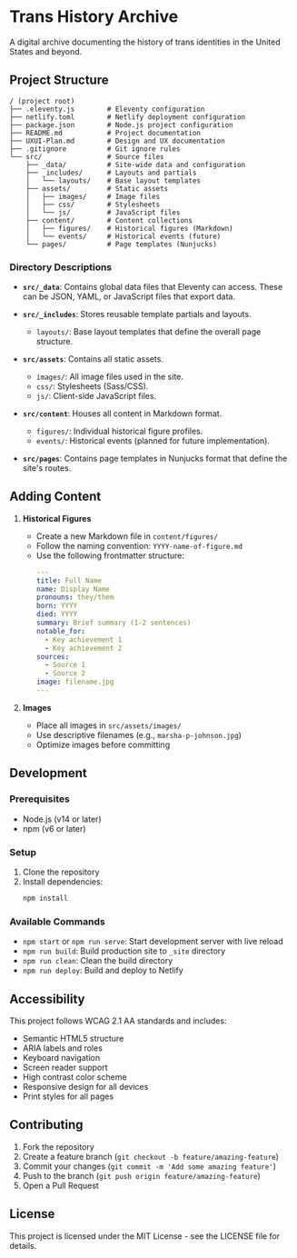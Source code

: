 # Trans History Archive

A digital archive documenting the history of trans identities in the United States and beyond.

## Project Structure

```
/ (project root)
├── .eleventy.js        # Eleventy configuration
├── netlify.toml        # Netlify deployment configuration
├── package.json        # Node.js project configuration
├── README.md           # Project documentation
├── UXUI-Plan.md        # Design and UX documentation
├── .gitignore          # Git ignore rules
└── src/                # Source files
    ├── _data/          # Site-wide data and configuration
    ├── _includes/      # Layouts and partials
    │   └── layouts/    # Base layout templates
    ├── assets/         # Static assets
    │   ├── images/     # Image files
    │   ├── css/        # Stylesheets
    │   └── js/         # JavaScript files
    ├── content/        # Content collections
    │   ├── figures/    # Historical figures (Markdown)
    │   └── events/     # Historical events (future)
    └── pages/          # Page templates (Nunjucks)
```

### Directory Descriptions

- **`src/_data`**: Contains global data files that Eleventy can access. These can be JSON, YAML, or JavaScript files that export data.

- **`src/_includes`**: Stores reusable template partials and layouts.
  - `layouts/`: Base layout templates that define the overall page structure.

- **`src/assets`**: Contains all static assets.
  - `images/`: All image files used in the site.
  - `css/`: Stylesheets (Sass/CSS).
  - `js/`: Client-side JavaScript files.

- **`src/content`**: Houses all content in Markdown format.
  - `figures/`: Individual historical figure profiles.
  - `events/`: Historical events (planned for future implementation).

- **`src/pages`**: Contains page templates in Nunjucks format that define the site's routes.

## Adding Content

1. **Historical Figures**
   - Create a new Markdown file in `content/figures/`
   - Follow the naming convention: `YYYY-name-of-figure.md`
   - Use the following frontmatter structure:
     ```yaml
     ---
     title: Full Name
     name: Display Name
     pronouns: they/them
     born: YYYY
     died: YYYY
     summary: Brief summary (1-2 sentences)
     notable_for:
       - Key achievement 1
       - Key achievement 2
     sources:
       - Source 1
       - Source 2
     image: filename.jpg
     ---
     ```

2. **Images**
   - Place all images in `src/assets/images/`
   - Use descriptive filenames (e.g., `marsha-p-johnson.jpg`)
   - Optimize images before committing

## Development

### Prerequisites
- Node.js (v14 or later)
- npm (v6 or later)

### Setup

1. Clone the repository
2. Install dependencies:
   ```bash
   npm install
   ```

### Available Commands

- `npm start` or `npm run serve`: Start development server with live reload
- `npm run build`: Build production site to `_site` directory
- `npm run clean`: Clean the build directory
- `npm run deploy`: Build and deploy to Netlify

## Accessibility

This project follows WCAG 2.1 AA standards and includes:

- Semantic HTML5 structure
- ARIA labels and roles
- Keyboard navigation
- Screen reader support
- High contrast color scheme
- Responsive design for all devices
- Print styles for all pages

## Contributing

1. Fork the repository
2. Create a feature branch (`git checkout -b feature/amazing-feature`)
3. Commit your changes (`git commit -m 'Add some amazing feature'`)
4. Push to the branch (`git push origin feature/amazing-feature`)
5. Open a Pull Request

## License

This project is licensed under the MIT License - see the LICENSE file for details.
